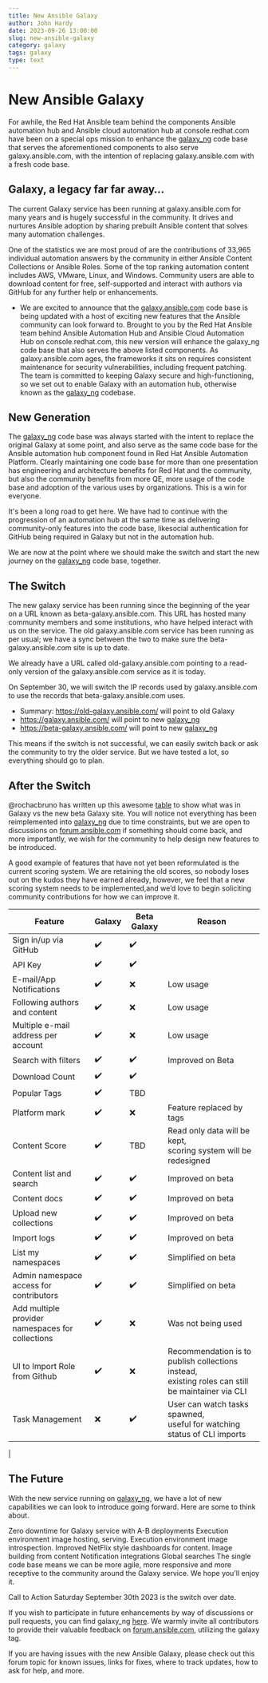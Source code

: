 ```yaml
---
title: New Ansible Galaxy
author: John Hardy
date: 2023-09-26 13:00:00
slug: new-ansible-galaxy
category: galaxy
tags: galaxy
type: text
---
```

# New Ansible Galaxy

For awhile, the Red Hat Ansible team behind the components Ansible automation hub and Ansible cloud automation hub at console.redhat.com have been on a special ops mission to enhance the [galaxy_ng](https://github.com/ansible/galaxy_ng/) code base that serves the aforementioned components to also serve galaxy.ansible.com, with the intention of replacing galaxy.ansible.com with a fresh code base.

 

## Galaxy, a legacy far far away…
The current Galaxy service has been running at galaxy.ansible.com for many years and is hugely successful in the community. It drives and nurtures Ansible adoption by sharing prebuilt Ansible content that solves many automation challenges. 

One of the statistics we are most proud of are the contributions of 33,965 individual automation answers by the community in either Ansible Content Collections or Ansible Roles. Some of the top ranking automation content includes AWS, VMware, Linux, and Windows. Community users are able to download content for free, self-supported and interact with authors via GitHub for any further help or enhancements. 

* We are excited to announce that the [galaxy.ansible.com](https://github.com/ansible/galaxy_ng/) code base is being updated with a host of exciting new features that the Ansible community can look forward to. Brought to you by the Red Hat Ansible team behind Ansible Automation Hub and Ansible Cloud Automation Hub on console.redhat.com, this new version will enhance the galaxy_ng code base that also serves the above listed components.
As galaxy.ansible.com ages, the frameworks it sits on requires consistent maintenance for security vulnerabilities, including frequent patching. The team is committed to keeping Galaxy secure and high-functioning, so we set out to enable Galaxy with an automation hub, otherwise known as the [galaxy_ng](https://github.com/ansible/galaxy_ng/) codebase.

 

## New Generation
The [galaxy_ng](https://github.com/ansible/galaxy_ng/) code base was always started with the intent to replace the original Galaxy at some point, and also serve as the same code base for the Ansible automation hub component found in Red Hat Ansible Automation Platform. Clearly maintaining one code base for more than one presentation has engineering and architecture benefits for Red Hat and the community, but also the community benefits from more QE, more usage of the code base and adoption of the various uses by organizations. This is a win for everyone. 

It's been a long road to get here. We have had to continue with the progression of an automation hub at the same time as delivering community-only features into the code base, likesocial authentication for GitHub being required in Galaxy but not in the automation hub. 

We are now at the point where we should make the switch and start the new journey on the [galaxy_ng](https://github.com/ansible/galaxy_ng/) code base, together. 

 

## The Switch
The new galaxy service has been running since the beginning of the year on a URL known as beta-galaxy.ansible.com. This URL has hosted many community members and some institutions, who have helped interact with us on the service. The old galaxy.ansible.com service has been running as per usual; we have a sync between the two to make sure the beta-galaxy.ansible.com site is up to date.

We already have a URL called old-galaxy.ansible.com pointing to a read-only version of the galaxy.ansible.com service as it is today.

On September 30, we will switch the IP records used by galaxy.ansible.com to use the records that beta-galaxy.ansible.com uses. 

* Summary: https://old-galaxy.ansible.com/ will point to old Galaxy
* https://galaxy.ansible.com/ will point to new [galaxy_ng](https://github.com/ansible/galaxy_ng/)
* https://beta-galaxy.ansible.com/ will point to new [galaxy_ng](https://github.com/ansible/galaxy_ng/)

This means if the switch is not successful, we can easily switch back or ask the community to try the older service. But we have tested a lot, so everything should go to plan.

 

## After the Switch
@rochacbruno has written up this awesome [table](https://github.com/ansible/galaxy_ng/discussions/1729) to show what was in Galaxy vs the new beta Galaxy site. You will notice not everything has been reimplemented into [galaxy_ng](https://github.com/ansible/galaxy_ng/) due to time constraints, but we are open to discussions on [forum.ansible.com](https://forum.ansible.com) if something should come back, and more importantly, we wish for the community to help design new features to be introduced. 

A good example of features that have not yet been reformulated is the current scoring system. We are retaining the old scores, so nobody loses out on the kudos they have earned already, however, we feel that a new scoring system needs to be implemented,and we’d love to begin soliciting community contributions for how we can improve it. 

| Feature                 | Galaxy  | Beta Galaxy | Reason    |
|-------------------------|-------- |-------------|-----------|
| Sign in/up via GitHub   | ✔️     | ✔️         |           |
| API Key                 | ✔️     | ✔️         |           |
| E-mail/App Notifications | ✔️     | ❌          | Low usage |
| Following authors and content | ✔️ | ❌        | Low usage  |
| Multiple e-mail address per account | ✔️ | ❌ | Low usage |
| Search with filters |✔️ | ✔️ | Improved on Beta |
| Download Count | ✔️ | ✔️ |  |
| Popular Tags | ✔️ | TBD | |
| Platform mark | ✔️ | ❌ | Feature replaced by tags |
| Content Score | ✔️ | TBD | Read only data will be kept, <br> scoring system will be redesigned |
| Content list and search | ✔️ | ✔️ | Improved on beta |
| Content docs | ✔️ | ✔️ | Improved on beta |
| Upload new collections| ✔️ | ✔️ | Improved on beta |
| Import logs | ✔️ | ✔️ | Improved on beta |
| List my namespaces | ✔️ | ✔️ | Simplified on beta |
| Admin namespace access for contributors | ✔️ |✔️ | Simplified on beta |
| Add multiple provider namespaces for collections | ✔️ | ❌ | Was not being used |
| UI to Import Role from Github | ✔️ | ❌ | Recommendation is to publish collections instead, <br> existing roles can still be maintainer via CLI |
| Task Management | ❌ | ✔️ | User can watch tasks spawned,<br> useful for watching status of CLI imports |
|

## The Future
With the new service running on [galaxy_ng](https://github.com/ansible/galaxy_ng/), we have a lot of new capabilities we can look to introduce going forward. Here are some to think about.

Zero downtime for Galaxy service with A-B deployments
Execution environment image hosting, serving.
Execution environment image introspection.
Improved NetFlix style dashboards for content.
Image building from content
Notification integrations 
Global searches
The single code base means we can be more agile, more responsive and more receptive to the community around the Galaxy service. We hope you'll enjoy it.

 

Call to Action
Saturday September 30th 2023 is the switch over date.

If you wish to participate in future enhancements by way of discussions or pull requests, you can find galaxy_ng [here](https://github.com/ansible/galaxy_ng/). We warmly invite all contributors to provide their valuable feedback on [forum.ansible.com](https://forum.ansible.com), utilizing the galaxy tag.

If you are having issues with the new Ansible Galaxy, please check out this forum topic for known issues, links for fixes, where to track updates, how to ask for help, and more.

 